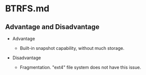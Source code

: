 # BTRFS.md

## Advantage and Disadvantage

* Advantage
  * Built-in snapshot capability, without much storage.

* Disadvantage
  * Fragmentation. "ext4" file system does not have this issue.
